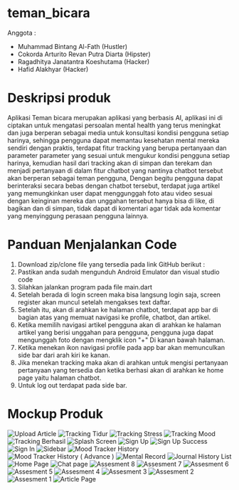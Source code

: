 # teman_bicara


Anggota :
- Muhammad Bintang Al-Fath (Hustler)
- Cokorda Arturito Revan Putra Diarta (Hipster)
- Ragadhitya Janatantra Koeshutama (Hacker)
- Hafid Alakhyar (Hacker)

# Deskripsi produk 

Aplikasi Teman bicara merupakan aplikasi yang berbasis AI, aplikasi ini di ciptakan untuk mengatasi persoalan mental health yang terus meningkat dan juga berperan sebagai media untuk konsultasi kondisi pengguna setiap harinya, sehingga pengguna dapat memantau kesehatan mental mereka sendiri dengan praktis, terdapat fitur tracking yang berupa pertanyaan dan parameter parameter yang sesuai untuk mengukur kondisi pengguna setiap harinya, kemudian hasil dari tracking akan di simpan dan terekam dan menjadi pertanyaan di dalam fitur chatbot yang nantinya chatbot tersebut akan berperan sebagai teman pengguna, Dengan begitu pengguna dapat berinteraksi secara bebas dengan chatbot tersebut, terdapat juga artikel yang memungkinkan user dapat menggunggah foto atau video sesuai dengan keinginan mereka dan unggahan tersebut hanya bisa di like, di bagikan dan di simpan, tidak dapat di komentari agar tidak ada komentar yang menyinggung perasaan pengguna lainnya.

# Panduan Menjalankan Code

1. Download zip/clone file yang tersedia pada link GitHub berikut :
2. Pastikan anda sudah mengunduh Android Emulator dan visual studio code
3. Silahkan jalankan program pada file main.dart
4. Setelah berada di login screen maka bisa langsung login saja, screen register akan muncul setelah mengakses text daftar. 
5. Setelah itu, akan di arahkan ke halaman chatbot, terdapat app bar di bagian atas yang memuat navigasi ke profile, chatbot, dan artikel. 
6. Ketika memilih navigasi artikel pengguna akan di arahkan ke halaman artikel yang berisi unggahan para pengguna, pengguna juga dapat mengunggah foto dengan mengklik icon "+" Di kanan bawah halaman.
7. Ketika menekan ikon navigasi profile pada app bar akan memunculkan side bar dari arah kiri ke kanan. 
8. Jika menekan tracking maka akan di arahkan untuk mengisi pertanyaan pertanyaan yang tersedia dan ketika berhasi akan di arahkan ke home page yaitu halaman chatbot. 
9. Untuk log out terdapat pada side bar.

# Mockup Produk

![Upload Article](https://github.com/Raga-Git/temanBicara/assets/57023126/98313a1c-f481-4a2a-a461-4b02c854a01f)
![Tracking Tidur](https://github.com/Raga-Git/temanBicara/assets/57023126/5b8f98ac-86e5-47ba-8c2c-8e74e590f1e4)
![Tracking Stress](https://github.com/Raga-Git/temanBicara/assets/57023126/13abd9f6-100d-43ff-b20c-2c5091b9c1fc)
![Tracking Mood](https://github.com/Raga-Git/temanBicara/assets/57023126/6d9cf350-277e-4e1b-b09a-b7d6a09b9b8a)
![Tracking Berhasil](https://github.com/Raga-Git/temanBicara/assets/57023126/8b698d10-0556-478c-861b-ef1721fc0f6c)
![Splash Screen](https://github.com/Raga-Git/temanBicara/assets/57023126/71918a86-5a93-42f9-92c4-f3a9417ae196)
![Sign Up](https://github.com/Raga-Git/temanBicara/assets/57023126/ec77cbe9-76e7-49ac-812f-2881bce303ea)
![Sign Up Success](https://github.com/Raga-Git/temanBicara/assets/57023126/413459be-19f1-435d-ad7f-21cba20313ef)
![Sign In](https://github.com/Raga-Git/temanBicara/assets/57023126/02895b5d-dc05-4b16-be24-e9851e0fce81)
![Sidebar](https://github.com/Raga-Git/temanBicara/assets/57023126/ed1c5b82-ddb5-48c4-a598-5ac63b2828cc)
![Mood Tracker History](https://github.com/Raga-Git/temanBicara/assets/57023126/b8ed46bf-08c9-4956-b186-f0bc19fb5cd7)
![Mood Tracker History ( Advance )](https://github.com/Raga-Git/temanBicara/assets/57023126/3503da10-b4e5-4b18-bca1-0091fe4e0f4d)
![Mental Record](https://github.com/Raga-Git/temanBicara/assets/57023126/4c40df1f-e067-423f-9089-a7a91d0b9a5e)
![Journal History List](https://github.com/Raga-Git/temanBicara/assets/57023126/63d3b669-fd05-4753-adbe-c30c9b11aeaa)
![Home Page](https://github.com/Raga-Git/temanBicara/assets/57023126/26348f14-e08e-4d6f-9235-6dd38fc19a5d)
![Chat page](https://github.com/Raga-Git/temanBicara/assets/57023126/7554cb2f-2dad-4f40-83ca-cc0a0f558665)
![Assesment 8](https://github.com/Raga-Git/temanBicara/assets/57023126/c3b3c75b-33b4-4316-928b-2db0c1022e9f)
![Assesment 7](https://github.com/Raga-Git/temanBicara/assets/57023126/42d97eba-99ac-48af-8aa3-5481019edb39)
![Assesment 6](https://github.com/Raga-Git/temanBicara/assets/57023126/adb0b6a1-e0ad-426e-bfcc-e6bc7b238e03)
![Assesment 5](https://github.com/Raga-Git/temanBicara/assets/57023126/6db60709-1848-4ce5-b3f9-2dea5c35d95d)
![Assesment 4](https://github.com/Raga-Git/temanBicara/assets/57023126/fcc06201-aeaf-4163-8cc7-e121824197c2)
![Assesment 3](https://github.com/Raga-Git/temanBicara/assets/57023126/ab8648b1-da86-4d2c-8619-4fb823b52be4)
![Assesment 2](https://github.com/Raga-Git/temanBicara/assets/57023126/db4711d7-c04f-42f7-a5b7-b1a51de1e788)
![Assesment 1](https://github.com/Raga-Git/temanBicara/assets/57023126/707c0038-3eba-4c79-8d7c-ec54da35cf63)
![Article Page](https://github.com/Raga-Git/temanBicara/assets/57023126/3748459b-5488-4157-8dea-7589c8920ea1)
